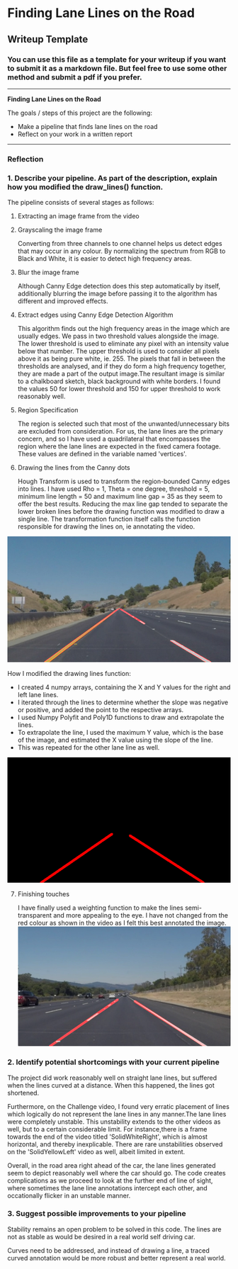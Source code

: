 # **Finding Lane Lines on the Road** 

## Writeup Template

### You can use this file as a template for your writeup if you want to submit it as a markdown file. But feel free to use some other method and submit a pdf if you prefer.

---

**Finding Lane Lines on the Road**

The goals / steps of this project are the following:
* Make a pipeline that finds lane lines on the road
* Reflect on your work in a written report


[//]: # (Image References)

[image1]: ./test_images_output/solidYellowCurve2.png "Broken"
[image2]: ./test_images_output/hough_transformed.png "Hough"
[image3]: ./test_images_output/final.png "Final"

---

### Reflection

### 1. Describe your pipeline. As part of the description, explain how you modified the draw_lines() function.

The pipeline consists of several stages as follows:

1. Extracting an image frame from the video

2. Grayscaling the image frame

    Converting from three channels to one channel helps us detect edges that may occur in any colour. By normalizing the spectrum from RGB to Black and White, it is easier to detect high frequency areas.

3. Blur the image frame

    Although Canny Edge detection does this step automatically by itself, additionally blurring the image before passing it to the algorithm has different and improved effects.

4. Extract edges using Canny Edge Detection Algorithm

    This algorithm finds out the high frequency areas in the image which are usually edges. We pass in two threshold values alongside the image. The lower threshold is used to eliminate any pixel with an intensity value below that number. The upper threshold is used to consider all pixels above it as being pure white, ie. 255. The pixels that fall in between the thresholds are analysed, and if they do form a high frequency together, they are made a part of the output image.The resultant image is similar to a chalkboard sketch, black background with white borders. I found the values 50 for lower threshold and 150 for upper threshold to work reasonably well.

5. Region Specification

    The region is selected such that most of the unwanted/unnecessary bits are excluded from consideration. For us, the lane lines are the primary concern, and so I have used a quadrilateral that encompasses the region where the lane lines are expected in the fixed camera footage. These values are defined in the variable named 'vertices'.

6. Drawing the lines from the Canny dots

    Hough Transform is used to transform the region-bounded Canny edges into lines. I have used Rho = 1, Theta = one degree, threshold = 5, minimum line length = 50 and maximum line gap = 35 as they seem to offer the best results. Reducing the max line gap tended to separate the lower broken lines before the drawing function was modified to draw a single line. The transformation function itself calls the function responsible for drawing the lines on, ie annotating the video.
    
![alt text][image1]

  How I modified the drawing lines function:
  
  * I created 4 numpy arrays, containing the X and Y values for the right and left lane lines. 
  * I iterated through the lines to determine whether the slope was negative or positive, and added the point to the respective arrays. 
  * I used Numpy Polyfit and Poly1D functions to draw and extrapolate the lines. 
  * To extrapolate the line, I used the maximum Y value, which is the base of the image, and estimated the X value using the slope of the line. 
  * This was repeated for the other lane line as well.
    
![alt text][image2]

7. Finishing touches

    I have finally used a weighting function to make the lines semi-transparent and more appealing to the eye. I have not changed from the red colour as shown in the video as I felt this best annotated the image.
![alt text][image3]



### 2. Identify potential shortcomings with your current pipeline


The project did work reasonably well on straight lane lines, but suffered when the lines curved at a distance. When this happened, the lines got shortened.

Furthermore, on the Challenge video, I found very erratic placement of lines which logically do not represent the lane lines in any manner.The lane lines were completely unstable. This unstability extends to the other videos as well, but to a certain considerable limit. For instance,there is a frame towards the end of the video titled 'SolidWhiteRight', which is almost horizontal, and thereby inexplicable. There are rare unstabilities observed on the 'SolidYellowLeft' video as well, albeit limited in extent.

Overall, in the road area right ahead of the car, the lane lines generated seem to depict reasonably well where the car should go. The code creates complications as we proceed to look at the further end of line of sight, where sometimes the lane line annotations intercept each other, and occationally flicker in an unstable manner.


### 3. Suggest possible improvements to your pipeline

Stability remains an open problem to be solved in this code. The lines are not as stable as would be desired in a real world self driving car.

Curves need to be addressed, and instead of drawing a line, a traced curved annotation would be more robust and better represent a real world.
